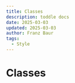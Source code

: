 ```yaml
---
title: Classes
description: toddle docs
date: 2025-03-03
updated: 2025-03-03
author: Franz Baur
tags: 
  - Style
---
```


# Classes